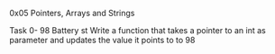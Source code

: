 0x05 Pointers, Arrays and Strings

Task 0- 98 Battery st
Write a function that takes a pointer to an int as parameter and updates the value it points to to 98





